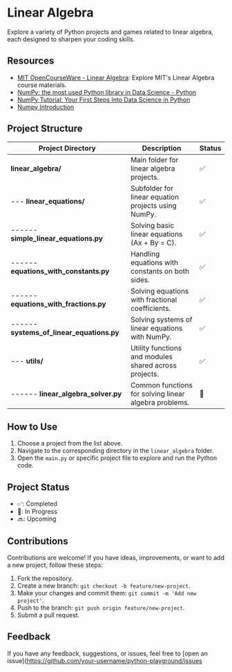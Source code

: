 # Linear Algebra

Explore a variety of Python projects and games related to linear algebra, each designed to sharpen your coding skills.

## Resources

- [MIT OpenCourseWare - Linear Algebra](https://math.mit.edu/~gs/everyone/): Explore MIT's Linear Algebra course materials.
- [NumPy: the most used Python library in Data Science - Python](https://datascientest.com/en/numpy-the-python-library-in-data-science)
- [NumPy Tutorial: Your First Steps Into Data Science in Python](https://realpython.com/numpy-tutorial/)
- [Numpy Introduction](https://www.w3schools.com/python/numpy/numpy_intro.asp)


## Project Structure

| Project Directory                        | Description                                             | Status |
| ---------------------------------------- | ------------------------------------------------------- | ------ |
| **linear_algebra/**                      | Main folder for linear algebra projects.                | ✅     |
| --- **linear_equations/**                | Subfolder for linear equation projects using NumPy.     | ✅     |
| ------ **simple_linear_equations.py**    | Solving basic linear equations (Ax + By = C).           | ✅     |
| ------ **equations_with_constants.py**   | Handling equations with constants on both sides.        | ✅     |
| ------ **equations_with_fractions.py**   | Solving equations with fractional coefficients.         | ✅     |
| ------ **systems_of_linear_equations.py**| Solving systems of linear equations with NumPy.          | ✅     |
| --- **utils/**                           | Utility functions and modules shared across projects.   | ✅     |
| ------ **linear_algebra_solver.py**      | Common functions for solving linear algebra problems.    | 🔘     |

## How to Use

1. Choose a project from the list above.
2. Navigate to the corresponding directory in the `linear_algebra` folder.
3. Open the `main.py` or specific project file to explore and run the Python code.

## Project Status

- ✅: Completed
- 🔘: In Progress
- 🔜: Upcoming

## Contributions

Contributions are welcome! If you have ideas, improvements, or want to add a new project, follow these steps:

1. Fork the repository.
2. Create a new branch: `git checkout -b feature/new-project`.
3. Make your changes and commit them: `git commit -m 'Add new project'`.
4. Push to the branch: `git push origin feature/new-project`.
5. Submit a pull request.

## Feedback

If you have any feedback, suggestions, or issues, feel free to [open an issue](https://github.com/your-username/python-playground/issues
